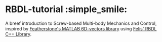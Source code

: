 
 # RBDL-tutorial :simple_smile:
 
 A breef introduction to Screw-based Multi-body Mechanics and Control, inspired by [Featherstone's MATLAB 6D-vectors library](http://users.cecs.anu.edu.au/~roy/spatial/index.html) using [Felis' RBDL C++ Library](https://bitbucket.org/rbdl/rbdl).